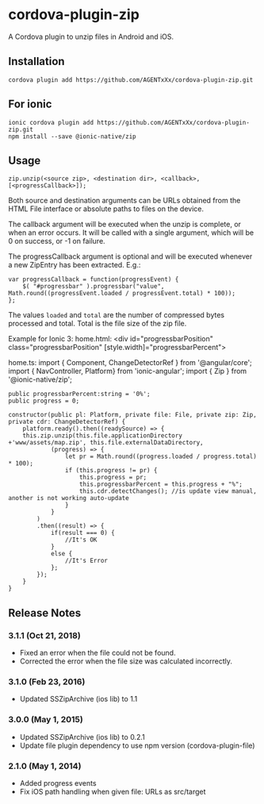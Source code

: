 # cordova-plugin-zip

A Cordova plugin to unzip files in Android and iOS.

## Installation

    cordova plugin add https://github.com/AGENTxXx/cordova-plugin-zip.git
    
## For ionic

    ionic cordova plugin add https://github.com/AGENTxXx/cordova-plugin-zip.git
    npm install --save @ionic-native/zip

## Usage

    zip.unzip(<source zip>, <destination dir>, <callback>, [<progressCallback>]);

Both source and destination arguments can be URLs obtained from the HTML File
interface or absolute paths to files on the device.

The callback argument will be executed when the unzip is complete, or when an
error occurs. It will be called with a single argument, which will be 0 on
success, or -1 on failure.

The progressCallback argument is optional and will be executed whenever a new ZipEntry
has been extracted. E.g.:

    var progressCallback = function(progressEvent) {
        $( "#progressbar" ).progressbar("value", Math.round((progressEvent.loaded / progressEvent.total) * 100));
    };

The values `loaded` and `total` are the number of compressed bytes processed and total. Total is the
file size of the zip file.

Example for Ionic 3:
home.html:
    <ion-content class="menuBg" scrollbar-x="false" scrollbar-y="false">
        <div id="progressbarPosition" class="progressbarPosition" [style.width]="progressbarPercent"></div>
    </ion-content>
    
home.ts:
    import { Component, ChangeDetectorRef } from '@angular/core';
    import { NavController, Platform} from 'ionic-angular';
    import { Zip } from '@ionic-native/zip';
    
    public progressbarPercent:string = '0%';
    public progress = 0;

    constructor(public pl: Platform, private file: File, private zip: Zip, private cdr: ChangeDetectorRef) {
        platform.ready().then((readySource) => {
        this.zip.unzip(this.file.applicationDirectory +'www/assets/map.zip', this.file.externalDataDirectory, 
                (progress) => {
                    let pr = Math.round((progress.loaded / progress.total) * 100);
                    if (this.progress != pr) {
                        this.progress = pr;
                        this.progressbarPercent = this.progress + "%";
                        this.cdr.detectChanges(); //is update view manual, another is not working auto-update
                    }
                }
            )
            .then((result) => {
                if(result === 0) {
                    //It's OK
                }
                else {
                    //It's Error
                };
            });
        }
    }

## Release Notes

### 3.1.1 (Oct 21, 2018)
* Fixed an error when the file could not be found.
* Corrected the error when the file size was calculated incorrectly.

### 3.1.0 (Feb 23, 2016)
* Updated SSZipArchive (ios lib) to 1.1

### 3.0.0 (May 1, 2015)
* Updated SSZipArchive (ios lib) to 0.2.1
* Update file plugin dependency to use npm version (cordova-plugin-file)

### 2.1.0 (May 1, 2014)
* Added progress events
* Fix iOS path handling when given file: URLs as src/target
